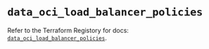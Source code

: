 # `data_oci_load_balancer_policies`

Refer to the Terraform Registory for docs: [`data_oci_load_balancer_policies`](https://registry.terraform.io/providers/oracle/oci/6.18.0/docs/data-sources/load_balancer_policies).
